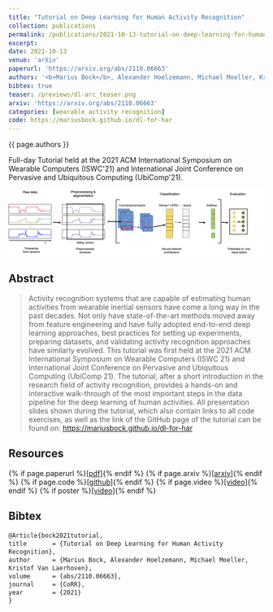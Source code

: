 ```yaml
---
title: "Tutorial on Deep Learning for Human Activity Recognition"
collection: publications
permalink: /publications/2021-10-13-tutorial-on-deep-learning-for-human-activtiy-recognition
excerpt: 
date: 2021-10-13
venue: 'arXiv'
paperurl: 'https://arxiv.org/abs/2110.06663'
authors: '<b>Marius Bock</b>, Alexander Hoelzemann, Michael Moeller, Kristof Van Laerhoven'
bibtex: true
teaser: /previews/dl-arc_teaser.png
arxiv: 'https://arxiv.org/abs/2110.06663'
categories: [wearable activity recognition]
code: https://mariusbock.github.io/dl-for-har
---
```


{{ page.authors }}

Full-day Tutorial held at the 2021 ACM International Symposium on Wearable Computers (ISWC'21) and International Joint Conference on Pervasive and Ubiquitous Computing (UbiComp'21).

<img class="pub_teaser" src="../images/previews/dl-arc.png" alt="Teaser Image" title="teaser" />

## Abstract

> Activity recognition systems that are capable of estimating human activities from wearable inertial sensors have come a long way in the past decades. Not only have state-of-the-art methods moved away from feature engineering and have fully adopted end-to-end deep learning approaches, best practices for setting up experiments, preparing datasets, and validating activity recognition approaches have similarly evolved. This tutorial was first held at the 2021 ACM International Symposium on Wearable Computers (ISWC 21) and International Joint Conference on Pervasive and Ubiquitous Computing (UbiComp 21). The tutorial, after a short introduction in the research field of activity recognition, provides a hands-on and interactive walk-through of the most important steps in the data pipeline for the deep learning of human activities. All presentation slides shown during the tutorial, which also contain links to all code exercises, as well as the link of the GitHub page of the tutorial can be found on: https://mariusbock.github.io/dl-for-har

## Resources

{% if page.paperurl %}<a href=" {{ page.paperurl }} ">[pdf]</a>{% endif %} {% if page.arxiv %}<a href=" {{ page.arxiv }} ">[arxiv]</a>{% endif %} {% if page.code %}<a href=" {{ page.code }} ">[github]</a>{% endif %} {% if page.video %}<a href=" {{ page.video }} ">[video]</a>{% endif %} {% if poster %}<a href=" {{ page.poster }} ">[video]</a>{% endif %}

## Bibtex

    @Article{bock2021tutorial,
    title 		= {Tutorial on Deep Learning for Human Activity Recognition},
    author 		= {Marius Bock, Alexander Hoelzemann, Michael Moeller, Kristof Van Laerhoven},
    volume      = {abs/2110.06663},
    journal     = {CoRR},
    year 		= {2021}
    }
